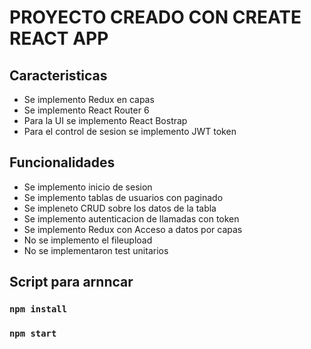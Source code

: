 # PROYECTO CREADO CON    CREATE REACT APP

## Caracteristicas 
-   Se implemento Redux en capas 
-   Se implemento React Router 6
-   Para la UI se implemento React Bostrap 
-   Para el control de sesion se implemento JWT token


## Funcionalidades 
-   Se implemento inicio de sesion
-   Se implemento tablas de usuarios con paginado 
-   Se impleneto CRUD sobre los datos de la tabla 
-   Se implemento autenticacion de llamadas con token 
-   Se implemento Redux con Acceso a datos por capas  
-   No se implemento el fileupload 
-   No se implementaron test unitarios

## Script para arnncar

### `npm install`
### `npm start`

